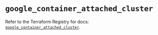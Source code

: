 # `google_container_attached_cluster`

Refer to the Terraform Registry for docs: [`google_container_attached_cluster`](https://registry.terraform.io/providers/hashicorp/google/6.21.0/docs/resources/container_attached_cluster).
